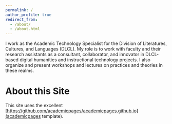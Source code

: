 ```yaml
---
permalink: /
author_profile: true
redirect_from: 
  - /about/
  - /about.html
---
```



I work as the Academic Technology Specialist for the Division of Literatures, Cultures, and Languages (DLCL). My role is to work with faculty and their research assistants as a consultant, collaborator, and innovator in DLCL-based digital humanities and instructional technology projects. I also organize and present workshops and lectures on practices and theories in these realms. 

About this Site
======

This site uses the excellent [https://github.com/academicpages/academicpages.github.io](academicpages template).
